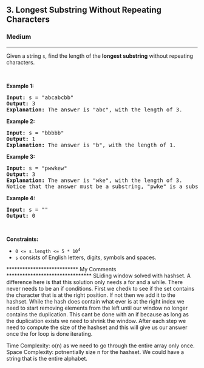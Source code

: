 <h2>3. Longest Substring Without Repeating Characters</h2><h3>Medium</h3><hr><div><p>Given a string <code>s</code>, find the length of the <b>longest substring</b> without repeating characters.</p>

<p>&nbsp;</p>
<p><strong>Example 1:</strong></p>

<pre><strong>Input:</strong> s = "abcabcbb"
<strong>Output:</strong> 3
<strong>Explanation:</strong> The answer is "abc", with the length of 3.
</pre>

<p><strong>Example 2:</strong></p>

<pre><strong>Input:</strong> s = "bbbbb"
<strong>Output:</strong> 1
<strong>Explanation:</strong> The answer is "b", with the length of 1.
</pre>

<p><strong>Example 3:</strong></p>

<pre><strong>Input:</strong> s = "pwwkew"
<strong>Output:</strong> 3
<strong>Explanation:</strong> The answer is "wke", with the length of 3.
Notice that the answer must be a substring, "pwke" is a subsequence and not a substring.
</pre>

<p><strong>Example 4:</strong></p>

<pre><strong>Input:</strong> s = ""
<strong>Output:</strong> 0
</pre>

<p>&nbsp;</p>
<p><strong>Constraints:</strong></p>

<ul>
	<li><code>0 &lt;= s.length &lt;= 5 * 10<sup>4</sup></code></li>
	<li><code>s</code> consists of English letters, digits, symbols and spaces.</li>
</ul>
</div>

*************************** My Comments ********************************
SLiding window solved with hashset. A difference here is that this solution only needs a for and a while. There never needs to be an if conditions. First we chedk to see if the set contains the character that is at the right position. If not then we add it to the hashset. While the hash does contain what ever is at the right index we need to start removing elements from the left until our window no longer contains the duplication. This cant be done with an if because as long as the duplication exists we need to shrink the window. After each step we need to compute the size of the hashset and this will give us our answer once the for loop is done iterating.

Time Complexity: o(n) as we need to go through the entire array only once.
Space Complexity: potnentially size n for the hashset. We could have a string that is the entire alphabet.
